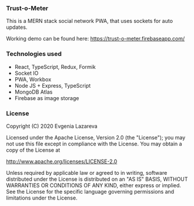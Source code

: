 ### Trust-o-Meter

This is a MERN stack social network PWA, that uses sockets for auto updates.

Working demo can be found here: https://trust-o-meter.firebaseapp.com/

### Technologies used

* React, TypeScript, Redux, Formik
* Socket IO
* PWA, Workbox
* Node JS + Express, TypeScript
* MongoDB Atlas
* Firebase as image storage

### License
Copyright (C) 2020 Evgenia Lazareva

Licensed under the Apache License, Version 2.0 (the "License");
you may not use this file except in compliance with the License.
You may obtain a copy of the License at

http://www.apache.org/licenses/LICENSE-2.0

Unless required by applicable law or agreed to in writing, software
distributed under the License is distributed on an "AS IS" BASIS,
WITHOUT WARRANTIES OR CONDITIONS OF ANY KIND, either express or implied.
See the License for the specific language governing permissions and
limitations under the License.
